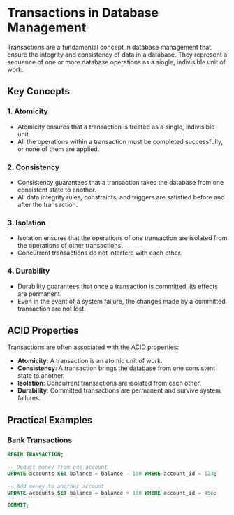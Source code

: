 # Transactions in Database Management

Transactions are a fundamental concept in database management that ensure the integrity and consistency of data in a database. They represent a sequence of one or more database operations as a single, indivisible unit of work.

## Key Concepts

### 1. Atomicity
- Atomicity ensures that a transaction is treated as a single, indivisible unit.
- All the operations within a transaction must be completed successfully, or none of them are applied.

### 2. Consistency
- Consistency guarantees that a transaction takes the database from one consistent state to another.
- All data integrity rules, constraints, and triggers are satisfied before and after the transaction.

### 3. Isolation
- Isolation ensures that the operations of one transaction are isolated from the operations of other transactions.
- Concurrent transactions do not interfere with each other.

### 4. Durability
- Durability guarantees that once a transaction is committed, its effects are permanent.
- Even in the event of a system failure, the changes made by a committed transaction are not lost.

## ACID Properties

Transactions are often associated with the ACID properties:

- **Atomicity**: A transaction is an atomic unit of work.
- **Consistency**: A transaction brings the database from one consistent state to another.
- **Isolation**: Concurrent transactions are isolated from each other.
- **Durability**: Committed transactions are permanent and survive system failures.

## Practical Examples

### Bank Transactions
```sql
BEGIN TRANSACTION;

-- Deduct money from one account
UPDATE accounts SET balance = balance - 100 WHERE account_id = 123;

-- Add money to another account
UPDATE accounts SET balance = balance + 100 WHERE account_id = 456;

COMMIT;
```
